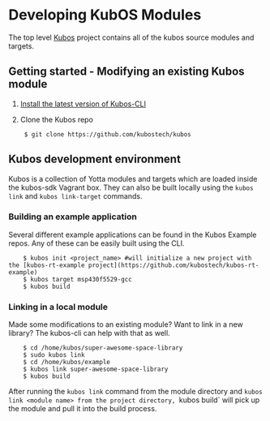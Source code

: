 # Developing KubOS Modules

The top level [Kubos](https://github.com/kubostech/kubos) project contains all of the kubos source modules and targets.

## Getting started - Modifying an existing Kubos module

1. [Install the latest version of Kubos-CLI](docs/sdk-installing.md)
2. Clone the Kubos repo

        $ git clone https://github.com/kubostech/kubos

## Kubos development environment

Kubos is a collection of Yotta modules and targets which are loaded inside the kubos-sdk Vagrant box. They can also be built locally using the `kubos link` and `kubos link-target`
commands.

### Building an example application

Several different example applications can be found in the Kubos Example repos. Any of these can be easily built using the CLI.

        $ kubos init <project_name> #will initialize a new project with the [kubos-rt-example project](https://github.com/kubostech/kubos-rt-example)
        $ kubos target msp430f5529-gcc
        $ kubos build

### Linking in a local module

Made some modifications to an existing module? Want to link in a new library? The kubos-cli can help with that as well.

        $ cd /home/kubos/super-awesome-space-library
        $ sudo kubos link
        $ cd /home/kubos/example
        $ kubos link super-awesome-space-library
        $ kubos build

After running the `kubos link` command from the module directory and `kubos link <module name> from the project directory, `kubos build` will pick up the module and pull it into the build process.
